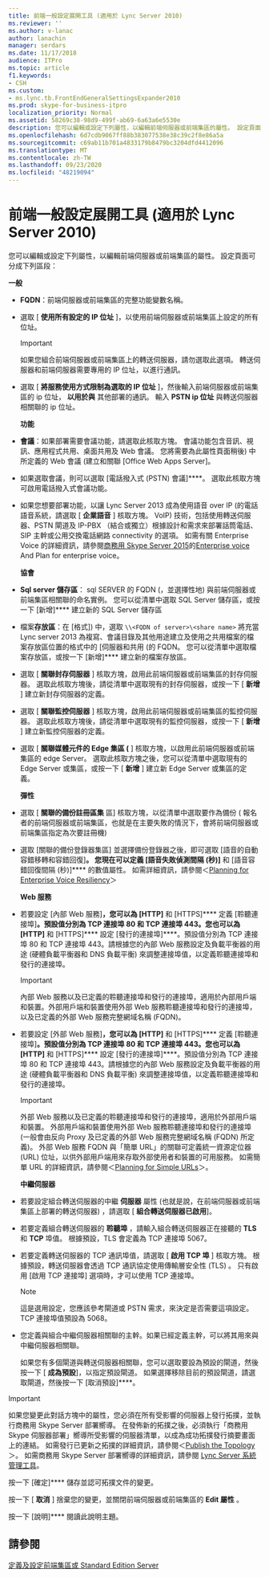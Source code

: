 ```yaml
---
title: 前端一般設定展開工具 (適用於 Lync Server 2010)
ms.reviewer: ''
ms.author: v-lanac
author: lanachin
manager: serdars
ms.date: 11/17/2018
audience: ITPro
ms.topic: article
f1.keywords:
- CSH
ms.custom:
- ms.lync.tb.FrontEndGeneralSettingsExpander2010
ms.prod: skype-for-business-itpro
localization_priority: Normal
ms.assetid: 58269c38-98d9-499f-ab69-6a63a6e5530e
description: 您可以編輯或設定下列屬性，以編輯前端伺服器或前端集區的屬性。 設定頁面可分成下列區段：
ms.openlocfilehash: 6d7cdb9067ff88b383077538e38c39c2f8e86a5a
ms.sourcegitcommit: c69ab11b701a4833179b8479bc3204dfd4412096
ms.translationtype: MT
ms.contentlocale: zh-TW
ms.lasthandoff: 09/23/2020
ms.locfileid: "48219094"
---
```

# <a name="front-end-general-settings-expander-for-lync-server-2010"></a>前端一般設定展開工具 (適用於 Lync Server 2010)

您可以編輯或設定下列屬性，以編輯前端伺服器或前端集區的屬性。 設定頁面可分成下列區段：

 **一般**

- **FQDN**：前端伺服器或前端集區的完整功能變數名稱。

- 選取 [ **使用所有設定的 IP 位址** ]，以使用前端伺服器或前端集區上設定的所有位址。

    > [!IMPORTANT]
    > 如果您組合前端伺服器或前端集區上的轉送伺服器，請勿選取此選項。 轉送伺服器和前端伺服器需要專用的 IP 位址，以進行通訊。

- 選取 [ **將服務使用方式限制為選取的 IP 位址** ]，然後輸入前端伺服器或前端集區的 ip 位址， **以用於與** 其他部署的通訊。 輸入 **PSTN ip 位址** 與轉送伺服器相關聯的 ip 位址。

    **功能**

- **會議**：如果部署需要會議功能，請選取此核取方塊。 會議功能包含音訊、視訊、應用程式共用、桌面共用及 Web 會議。 您將需要為此屬性頁面稍後) 中所定義的 Web 會議 (建立和關聯 [Office Web Apps Server]。

- 如果選取會議，則可以選取 [電話撥入式 (PSTN) 會議]****。 選取此核取方塊可啟用電話撥入式會議功能。

- 如果您想要部署功能，以讓 Lync Server 2013 成為使用語音 over IP (的電話語音系統，請選取 [ **企業語音** ] 核取方塊。 VoIP) 技術，包括使用轉送伺服器、PSTN 閘道及 IP-PBX （結合或獨立）根據設計和需求來部署話筒電話、SIP 主幹或公用交換電話網路 connectivity 的選項。 如需有關 Enterprise Voice 的詳細資訊，請參閱[商務用 Skype Server 2015](../../plan-your-deployment/enterprise-voice-solution/enterprise-voice.md)的[Enterprise voice](https://technet.microsoft.com/library/c9da8099-6f4f-4346-ac67-f041bb96072c.aspx) And Plan for enterprise voice。

    **協會**

- **Sql server 儲存區**： sql SERVER 的 FQDN (，並選擇性地) 與前端伺服器或前端集區相關聯的命名實例。 您可以從清單中選取 SQL Server 儲存區，或按一下 [新增]**** 建立新的 SQL Server 儲存區

- 檔案**存放區**：在 [格式]) 中，選取 `\\<FQDN of server>\<share name>` 將充當 Lync server 2013 為複寫、會議目錄及其他用途建立及使用之共用檔案的檔案存放區位置的格式中的 [伺服器和共用 (的 FQDN。 您可以從清單中選取檔案存放區，或按一下 [新增]**** 建立新的檔案存放區。

- 選取 [ **關聯封存伺服器** ] 核取方塊，啟用此前端伺服器或前端集區的封存伺服器。 選取此核取方塊後，請從清單中選取現有的封存伺服器，或按一下 [ **新增** ] 建立新封存伺服器的定義。

- 選取 [ **關聯監控伺服器** ] 核取方塊，啟用此前端伺服器或前端集區的監控伺服器。 選取此核取方塊後，請從清單中選取現有的監控伺服器，或按一下 [ **新增** ] 建立新監控伺服器的定義。

- 選取 [ **關聯媒體元件的 Edge 集區 (** ] 核取方塊，以啟用此前端伺服器或前端集區的 edge Server。 選取此核取方塊之後，您可以從清單中選取現有的 Edge Server 或集區，或按一下 [ **新增** ] 建立新 Edge Server 或集區的定義。

  **彈性**

- 選取 [ **關聯的備份註冊區集** 區] 核取方塊，以從清單中選取要作為備份 ( 報名者的前端伺服器或前端集區，也就是在主要失敗的情況下，會將前端伺服器或前端集區指定為次要註冊機) 

- 選取 [關聯的備份登錄器集區] 並選擇備份登錄器之後，即可選取 [語音的自動容錯移轉和容錯回復]****。 您現在可以定義 [語音失敗偵測間隔 (秒)]**** 和 [語音容錯回復間隔 (秒)]**** 的數值屬性。 如需詳細資訊，請參閱＜[Planning for Enterprise Voice Resiliency](https://technet.microsoft.com/library/ca116700-1055-4ca5-9b87-4c7f380c3655.aspx)＞

  **Web 服務**

- 若要設定 [內部 Web 服務]****，您可以為 [HTTP]**** 和 [HTTPS]**** 定義 [聆聽連接埠]****。預設值分別為 TCP 連接埠 80 和 TCP 連接埠 443。您也可以為 [HTTP]**** 和 [HTTPS]**** 設定 [發行的連接埠]****。預設值分別為 TCP 連接埠 80 和 TCP 連接埠 443。請根據您的內部 Web 服務設定及負載平衡器的用途 (硬體負載平衡器和 DNS 負載平衡) 來調整連接埠值，以定義聆聽連接埠和發行的連接埠。

    > [!IMPORTANT]
    > 內部 Web 服務以及已定義的聆聽連接埠和發行的連接埠，適用於內部用戶端和裝置。外部用戶端和裝置使用外部 Web 服務聆聽連接埠和發行的連接埠，以及已定義的外部 Web 服務完整網域名稱 (FQDN)。

- 若要設定 [外部 Web 服務]****，您可以為 [HTTP]**** 和 [HTTPS]**** 定義 [聆聽連接埠]****。預設值分別為 TCP 連接埠 80 和 TCP 連接埠 443。您也可以為 [HTTP]**** 和 [HTTPS]**** 設定 [發行的連接埠]****。預設值分別為 TCP 連接埠 80 和 TCP 連接埠 443。請根據您的內部 Web 服務設定及負載平衡器的用途 (硬體負載平衡器和 DNS 負載平衡) 來調整連接埠值，以定義聆聽連接埠和發行的連接埠。

    > [!IMPORTANT]
    > 外部 Web 服務以及已定義的聆聽連接埠和發行的連接埠，適用於外部用戶端和裝置。 外部用戶端和裝置使用外部 Web 服務聆聽連接埠和發行的連接埠 (一般會由反向 Proxy 及已定義的外部 Web 服務完整網域名稱 (FQDN) 所定義)。 外部 Web 服務 FQDN 與「簡單 URL」的關聯可定義統一資源定位器 (URL) 位址，以供外部用戶端用來存取外部使用者和裝置的可用服務。 如需簡單 URL 的詳細資訊，請參閱＜[Planning for Simple URLs](https://technet.microsoft.com/library/20e4f4b6-b7ff-4297-b00d-d1211ee800ac.aspx)＞。

  **中繼伺服器**

- 若要設定組合轉送伺服器的中繼 **伺服器** 屬性 (也就是說，在前端伺服器或前端集區上部署的轉送伺服器) ，請選取 [ **組合轉送伺服器已啟用**]。

- 若要定義組合轉送伺服器的 **聆聽埠** ，請輸入組合轉送伺服器正在接聽的 **TLS** 和 **TCP** 埠值。 根據預設，TLS 會定義為 TCP 連接埠 5067。

- 若要定義轉送伺服器的 TCP 通訊埠值，請選取 [ **啟用 TCP 埠** ] 核取方塊。 根據預設，轉送伺服器會透過 TCP 通訊協定使用傳輸層安全性 (TLS) 。 只有啟用 [啟用 TCP 連接埠] 選項時，才可以使用 TCP 連接埠。

    > [!NOTE]
    > 這是選用設定，您應該參考閘道或 PSTN 需求，來決定是否需要這項設定。TCP 連接埠值預設為 5068。

- 您定義與組合中繼伺服器相關聯的主幹。如果已經定義主幹，可以將其用來與中繼伺服器相關聯。

    如果您有多個閘道與轉送伺服器相關聯，您可以選取要設為預設的閘道，然後按一下 [ **成為預設**]，以指定預設閘道。 如果選擇移除目前的預設閘道，請選取閘道，然後按一下 [取消預設]****。

> [!IMPORTANT]
> 如果您變更此對話方塊中的屬性，您必須在所有受影響的伺服器上發行拓撲，並執行商務用 Skype Server 部署嚮導。 在發佈新的拓撲之後，必須執行「商務用 Skype 伺服器部署」嚮導所受影響的伺服器清單，以成為成功拓撲發行摘要畫面上的連結。 如需發行已更新之拓撲的詳細資訊，請參閱＜[Publish the Topology](https://technet.microsoft.com/library/3b5a744b-b3a8-4538-a55e-e2e4f72dff47.aspx)＞。 如需商務用 Skype Server 部署嚮導的詳細資訊，請參閱 [Lync Server 系統管理工具](https://technet.microsoft.com/library/9b006f93-4f3d-461d-89b8-e80a34fdb3c5.aspx)。

按一下 [確定]**** 儲存並認可拓撲文件的變更。

按一下 [ **取消** ] 捨棄您的變更，並關閉前端伺服器或前端集區的 **Edit 屬性** 。

按一下 [說明]**** 閱讀此說明主題。

## <a name="see-also"></a>請參閱

[定義及設定前端集區或 Standard Edition Server](https://technet.microsoft.com/library/713fc263-23dd-414a-b001-82932e4fe966.aspx)
